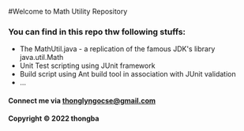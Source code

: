 #Welcome to Math Utility Repository

### You can find in this repo thw following stuffs:

* The MathUtil.java - a replication of the famous JDK's library java.util.Math
* Unit Test scripting using JUnit framework
* Build script using Ant build tool in association with JUnit  validation
* ...

#### Connect me via thonglyngocse@gmail.com
#### Copyright &#169; 2022 thongba